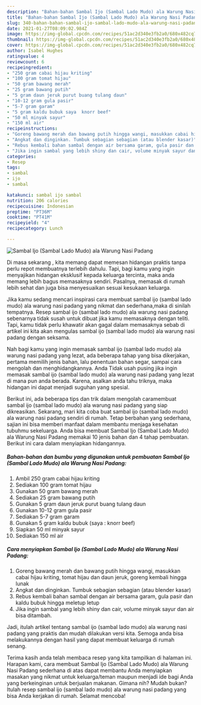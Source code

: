 ```yaml
---
description: "Bahan-bahan Sambal Ijo (Sambal Lado Mudo) ala Warung Nasi Padang Sederhana dan Mudah Dibuat"
title: "Bahan-bahan Sambal Ijo (Sambal Lado Mudo) ala Warung Nasi Padang Sederhana dan Mudah Dibuat"
slug: 340-bahan-bahan-sambal-ijo-sambal-lado-mudo-ala-warung-nasi-padang-sederhana-dan-mudah-dibuat
date: 2021-01-27T08:09:02.984Z
image: https://img-global.cpcdn.com/recipes/51ac2d340e3fb2a0/680x482cq70/sambal-ijo-sambal-lado-mudo-ala-warung-nasi-padang-foto-resep-utama.jpg
thumbnail: https://img-global.cpcdn.com/recipes/51ac2d340e3fb2a0/680x482cq70/sambal-ijo-sambal-lado-mudo-ala-warung-nasi-padang-foto-resep-utama.jpg
cover: https://img-global.cpcdn.com/recipes/51ac2d340e3fb2a0/680x482cq70/sambal-ijo-sambal-lado-mudo-ala-warung-nasi-padang-foto-resep-utama.jpg
author: Isabel Hughes
ratingvalue: 4
reviewcount: 6
recipeingredient:
- "250 gram cabai hijau kriting"
- "100 gram tomat hijau"
- "50 gram bawang merah"
- "25 gram bawang putih"
- "5 gram daun jeruk purut buang tulang daun"
- "10-12 gram gula pasir"
- "5-7 gram garam"
- "5 gram kaldu bubuk saya  knorr beef"
- "50 ml minyak sayur"
- "150 ml air"
recipeinstructions:
- "Goreng bawang merah dan bawang putih hingga wangi, masukkan cabai hijau kriting, tomat hijau dan daun jeruk, goreng kembali hingga lunak"
- "Angkat dan dinginkan. Tumbuk sebagian sebagian (atau blender kasar)"
- "Rebus kembali bahan sambal dengan air bersama garam, gula pasir dan kaldu bubuk hingga meletup letup"
- "Jika ingin sambal yang lebih shiny dan cair, volume minyak sayur dan air bisa ditambah."
categories:
- Resep
tags:
- sambal
- ijo
- sambal

katakunci: sambal ijo sambal 
nutrition: 206 calories
recipecuisine: Indonesian
preptime: "PT36M"
cooktime: "PT41M"
recipeyield: "4"
recipecategory: Lunch

---
```



![Sambal Ijo (Sambal Lado Mudo) ala Warung Nasi Padang](https://img-global.cpcdn.com/recipes/51ac2d340e3fb2a0/680x482cq70/sambal-ijo-sambal-lado-mudo-ala-warung-nasi-padang-foto-resep-utama.jpg)

Di masa  sekarang , kita memang dapat memesan hidangan praktis tanpa perlu repot membuatnya terlebih dahulu. Tapi, bagi kamu yang ingin menyajikan hidangan eksklusif kepada keluarga tercinta, maka anda memang lebih bagus memasaknya sendiri. Pasalnya, memasak di rumah lebih sehat dan juga bisa menyesuaikan sesuai kesukaan keluarga.

Jika kamu sedang mencari inspirasi cara membuat sambal ijo (sambal lado mudo) ala warung nasi padang yang nikmat dan sederhana,maka di sinilah tempatnya. Resep sambal ijo (sambal lado mudo) ala warung nasi padang  sebenarnya tidak susah untuk dibuat jika kamu memasaknya dengan teliti. Tapi, kamu tidak perlu khawatir akan gagal dalam memasaknya 
sebab di artikel ini kita akan mengulas sambal ijo (sambal lado mudo) ala warung nasi padang dengan seksama.  



Nah bagi kamu yang ingin memasak sambal ijo (sambal lado mudo) ala warung nasi padang yang lezat, ada beberapa tahap yang bisa dikerjakan, pertama memilih jenis bahan, lalu penentuan bahan segar, sampai cara mengolah dan menghidangkannya. Anda Tidak usah pusing jika ingin memasak sambal ijo (sambal lado mudo) ala warung nasi padang yang lezat di mana pun anda berada. Karena, asalkan anda  tahu triknya, maka hidangan ini dapat menjadi suguhan yang spesial.

Berikut ini, ada beberapa tips dan trik dalam mengolah caramembuat sambal ijo (sambal lado mudo) ala warung nasi padang yang siap dikreasikan. Sekarang, mari kita coba buat sambal ijo (sambal lado mudo) ala warung nasi padang sendiri di rumah. Tetap berbahan yang sederhana, sajian ini bisa memberi manfaat dalam membantu menjaga kesehatan tubuhmu sekeluarga. Anda bisa membuat Sambal Ijo (Sambal Lado Mudo) ala Warung Nasi Padang memakai 10 jenis bahan dan 4 tahap pembuatan. Berikut ini cara dalam menyiapkan hidangannya.

<!--inarticleads1-->

##### Bahan-bahan dan bumbu yang digunakan untuk pembuatan Sambal Ijo (Sambal Lado Mudo) ala Warung Nasi Padang:

1. Ambil 250 gram cabai hijau kriting
1. Sediakan 100 gram tomat hijau
1. Gunakan 50 gram bawang merah
1. Sediakan 25 gram bawang putih
1. Gunakan 5 gram daun jeruk purut buang tulang daun
1. Gunakan 10-12 gram gula pasir
1. Sediakan 5-7 gram garam
1. Gunakan 5 gram kaldu bubuk (saya : knorr beef)
1. Siapkan 50 ml minyak sayur
1. Sediakan 150 ml air




<!--inarticleads2-->

##### Cara menyiapkan Sambal Ijo (Sambal Lado Mudo) ala Warung Nasi Padang:

1. Goreng bawang merah dan bawang putih hingga wangi, masukkan cabai hijau kriting, tomat hijau dan daun jeruk, goreng kembali hingga lunak
1. Angkat dan dinginkan. Tumbuk sebagian sebagian (atau blender kasar)
1. Rebus kembali bahan sambal dengan air bersama garam, gula pasir dan kaldu bubuk hingga meletup letup
1. Jika ingin sambal yang lebih shiny dan cair, volume minyak sayur dan air bisa ditambah.




Jadi, itulah artikel tentang  sambal ijo (sambal lado mudo) ala warung nasi padang  yang praktis dan mudah dilakukan versi kita. Semoga anda bisa melakukannya dengan hasil yang dapat membuat keluarga di rumah senang. 

Terima kasih anda telah membaca resep yang kita tampilkan di halaman ini. Harapan kami, cara membuat  Sambal Ijo (Sambal Lado Mudo) ala Warung Nasi Padang sederhana di atas dapat membantu Anda menyiapkan masakan yang nikmat untuk keluarga/teman maupun menjadi ide bagi Anda yang berkeinginan untuk berjualan makanan. Gimana nih? Mudah bukan? Itulah resep sambal ijo (sambal lado mudo) ala warung nasi padang yang bisa Anda kerjakan di rumah. Selamat mencoba!

